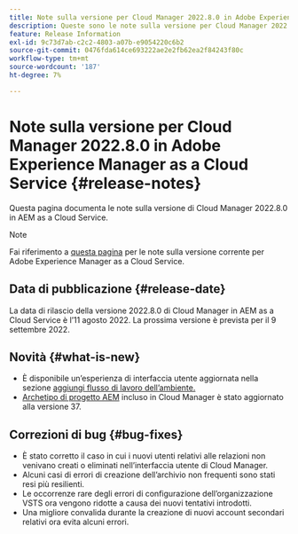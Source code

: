 ```yaml
---
title: Note sulla versione per Cloud Manager 2022.8.0 in Adobe Experience Manager as a Cloud Service
description: Queste sono le note sulla versione per Cloud Manager 2022.8.0 in AEM as a Cloud Service.
feature: Release Information
exl-id: 9c73d7ab-c2c2-4803-a07b-e9054220c6b2
source-git-commit: 0476fda614ce693222ae2e2fb62ea2f84243f80c
workflow-type: tm+mt
source-wordcount: '187'
ht-degree: 7%

---
```



# Note sulla versione per Cloud Manager 2022.8.0 in Adobe Experience Manager as a Cloud Service {#release-notes}

Questa pagina documenta le note sulla versione di Cloud Manager 2022.8.0 in AEM as a Cloud Service.

>[!NOTE]
>
>Fai riferimento a [questa pagina](/help/release-notes/release-notes-cloud/release-notes-current.md) per le note sulla versione corrente per Adobe Experience Manager as a Cloud Service.

## Data di pubblicazione {#release-date}

La data di rilascio della versione 2022.8.0 di Cloud Manager in AEM as a Cloud Service è l’11 agosto 2022. La prossima versione è prevista per il 9 settembre 2022.

## Novità {#what-is-new}

* È disponibile un’esperienza di interfaccia utente aggiornata nella sezione [aggiungi flusso di lavoro dell’ambiente.](/help/implementing/cloud-manager/manage-environments.md)
* [Archetipo di progetto AEM](https://experienceleague.adobe.com/docs/experience-manager-core-components/using/developing/archetype/overview.html?lang=it) incluso in Cloud Manager è stato aggiornato alla versione 37.

## Correzioni di bug {#bug-fixes}

* È stato corretto il caso in cui i nuovi utenti relativi alle relazioni non venivano creati o eliminati nell’interfaccia utente di Cloud Manager.
* Alcuni casi di errori di creazione dell’archivio non frequenti sono stati resi più resilienti.
* Le occorrenze rare degli errori di configurazione dell’organizzazione VSTS ora vengono ridotte a causa dei nuovi tentativi introdotti.
* Una migliore convalida durante la creazione di nuovi account secondari relativi ora evita alcuni errori.
